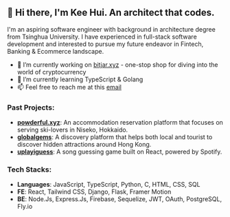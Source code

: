 ## 👋 Hi there, I'm Kee Hui. An architect that codes.

I'm an aspiring software engineer with background in architecture degree from Tsinghua University. I have experienced in full-stack software development and interested to pursue my future endeavor in Fintech, Banking & Ecommerce landscape.

- 🔭 I’m currently working on [bitjar.xyz](https://bitjar.xyz/) - one-stop shop for diving into the world of cryptocurrency
- 🌱 I’m currently learning TypeScript & Golang
- 📫 Feel free to reach me at this [email](mailto:keehui.pua@gmail.com)

### Past Projects:
- **[powderful.xyz](https://powderful.xyz)**: An accommodation reservation platform that focuses on serving ski-lovers in Niseko, Hokkaido.
- **[globalgems](https://globalgems.netlify.app)**: A discovery platform that helps both local and tourist to discover hidden attractions around Hong Kong.
- **[uplayiguess](https://kh-pua.github.io/uplayiguess/)**: A song guessing game built on React, powered by Spotify.

### Tech Stacks:
- **Languages**: JavaScript, TypeScript, Python, C, HTML, CSS, SQL
- **FE**: React, Tailwind CSS, Django, Flask, Framer Motion
- **BE**: Node.Js, Express.Js, Firebase, Sequelize, JWT, OAuth, PostgreSQL, Fly.io

<!--
**KH-Pua/KH-Pua** is a ✨ _special_ ✨ repository because its `README.md` (this file) appears on your GitHub profile.

Here are some ideas to get you started:

- 🔭 I’m currently working on ...
- 🌱 I’m currently learning ...
- 👯 I’m looking to collaborate on ...
- 🤔 I’m looking for help with ...
- 💬 Ask me about ...
- 📫 How to reach me: ...
- 😄 Pronouns: ...
- ⚡ Fun fact: ...
-->
